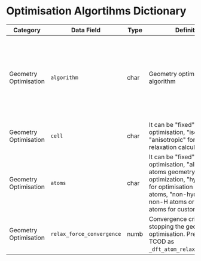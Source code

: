 # Optimisation Algortihms Dictionary

| Category              | Data Field                | Type | Definition                                                                                                                                                                                                  | Constraints | Units | Example                                                                                      |
|-----------------------|---------------------------|------|-------------------------------------------------------------------------------------------------------------------------------------------------------------------------------------------------------------|-------------|-------|----------------------------------------------------------------------------------------------|
| Geometry Optimisation | `algorithm`               | char | Geometry optimisation algorithm                                                                                                                                                                             |             |       | - BFGS<br>- L-BFGS<br>- Quasi-Newton<br>- FIRE<br>- Steepest Descent<br>- Conjugate Gradient |
| Geometry Optimisation | `cell`                    | char | It can be "fixed" for no cell optimisation, "isotropic" or "anisotropic" for cell relaxation calculations.                                                                                                  |             |       |                                                                                              |
| Geometry Optimisation | `atoms`                   | char | It can be "fixed" for no cell optimisation, "all" for all-atoms geometry optimization, "hydrogens" for optimisation only H atoms, "non-hydrogens" for non-H atoms or a list of atoms for custom relaxation. |             |       |                                                                                              |
| Geometry Optimisation | `relax_force_convergence` | numb | Convergence criteria for stopping the geometry optimisation. Present in TCOD as `_dft_atom_relax_force_conv`.                                                                                               |             |       |                                                                                              |
